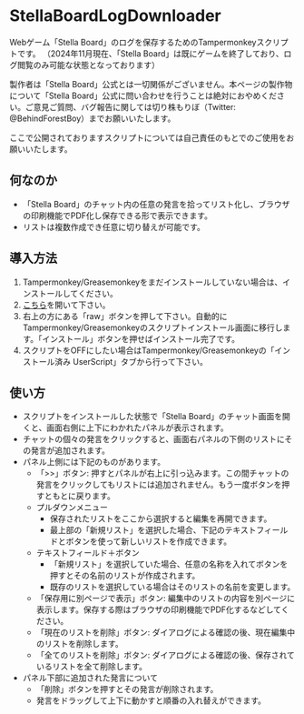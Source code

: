# StellaBoardLogDownloader
Webゲーム「Stella Board」のログを保存するためのTampermonkeyスクリプトです。
（2024年11月現在、「Stella Board」は既にゲームを終了しており、ログ閲覧のみ可能な状態となっております）

製作者は「Stella Board」公式とは一切関係がございません。本ページの製作物について「Stella Board」公式に問い合わせを行うことは絶対におやめください。ご意見ご質問、バグ報告に関しては切り株もりぼ（Twitter: @BehindForestBoy）までお願いいたします。

ここで公開されておりますスクリプトについては自己責任のもとでのご使用をお願いいたします。

## 何なのか
- 「Stella Board」のチャット内の任意の発言を拾ってリスト化し、ブラウザの印刷機能でPDF化し保存できる形で表示できます。
- リストは複数作成でき任意に切り替えが可能です。

## 導入方法
1. Tampermonkey/Greasemonkeyをまだインストールしていない場合は、インストールしてください。
2. [こちら](https://github.com/uedadaze/StellaBoardLogDownloader/blob/main/StellaBoardLogDownloader.user.js)を開いて下さい。
3. 右上の方にある「raw」ボタンを押して下さい。自動的にTampermonkey/Greasemonkeyのスクリプトインストール画面に移行します。「インストール」ボタンを押せばインストール完了です。
4. スクリプトをOFFにしたい場合はTampermonkey/Greasemonkeyの「インストール済み UserScript」タブから行って下さい。

## 使い方
- スクリプトをインストールした状態で「Stella Board」のチャット画面を開くと、画面右側に上下にわかれたパネルが表示されます。
- チャットの個々の発言をクリックすると、画面右パネルの下側のリストにその発言が追加されます。
- パネル上側には下記のものがあります。
  - 「>>」ボタン: 押すとパネルが右上に引っ込みます。この間チャットの発言をクリックしてもリストには追加されません。もう一度ボタンを押すともとに戻ります。
  - プルダウンメニュー
    - 保存されたリストをここから選択すると編集を再開できます。
    - 最上部の「新規リスト」を選択した場合、下記のテキストフィールドとボタンを使って新しいリストを作成できます。
  - テキストフィールド＋ボタン
    - 「新規リスト」を選択していた場合、任意の名称を入れてボタンを押すとその名前のリストが作成されます。
    - 既存のリストを選択している場合はそのリストの名前を変更します。
  - 「保存用に別ページで表示」ボタン: 編集中のリストの内容を別ページに表示します。保存する際はブラウザの印刷機能でPDF化するなどしてください。
  - 「現在のリストを削除」ボタン: ダイアログによる確認の後、現在編集中のリストを削除します。
  - 「全てのリストを削除」ボタン: ダイアログによる確認の後、保存されているリストを全て削除します。
- パネル下部に追加された発言について
  - 「削除」ボタンを押すとその発言が削除されます。
  - 発言をドラッグして上下に動かすと順番の入れ替えができます。
